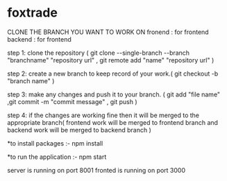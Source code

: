 # foxtrade
CLONE THE BRANCH YOU WANT TO WORK ON
fronend : for frontend
backend : for frontend

step 1: clone the repository ( git clone --single-branch --branch  "branchname" "repository url" ,
                              git remote add "name" "repository url" )

step 2: create a new branch to keep record of your work.( git checkout -b "branch name" )

step 3: make any changes and push it to your branch. ( git add "file name"
                                                      ,git commit -m "commit message"
                                                      , git push )

step 4: if the changes are working fine then it will be merged to the appropriate branch( frontend work will be merged to frontend branch and backend work will be merged to backend branch )

*to install packages :-
npm install

*to run the application :- 
npm start

server is running on port 8001
fronted is running on port 3000



